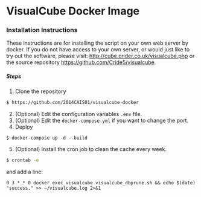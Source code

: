 # VisualCube Docker Image


### Installation Instructions

These instructions are for installing the script on your own web server by docker. If you do not have access to your own server, or would just like to try out the software, please visit:
http://cube.crider.co.uk/visualcube.php or the source repository https://github.com/Cride5/visualcube.

##### Steps
1. Clone the repository
```bash
$ https://github.com/2014CAIS01/visualcube-docker
```
2. (Optional) Edit the configuration variables `.env` file.
3. (Optional) Edit the `docker-compose.yml` if you want to change the port.
4. Deploy
```
$ docker-compose up -d --build
```
5. (Optional) Install the cron job to clean the cache every week.
```bash
$ crontab -e
```
and add a line:
```cron
0 3 * * 0 docker exec visualcube visualcube_dbprune.sh && echo $(date) "success." >> ~/visualcube.log 2>&1
```
